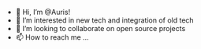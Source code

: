 - 👋 Hi, I’m @Auris!
- 👀 I’m interested in new tech and integration of old tech
- 💞️ I’m looking to collaborate on open source projects
- 📫 How to reach me ...

<!---
AurisCode/AurisCode is a ✨ special ✨ repository because its `README.md` (this file) appears on your GitHub profile.
You can click the Preview link to take a look at your changes.
--->
